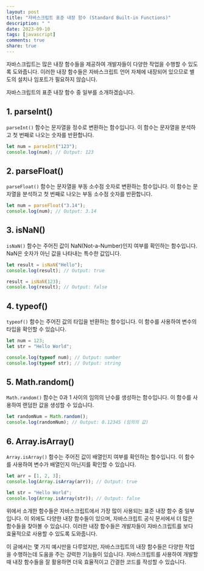```yaml
---
layout: post
title: "자바스크립트 표준 내장 함수 (Standard Built-in Functions)"
description: " "
date: 2023-09-10
tags: [javascript]
comments: true
share: true
---
```


자바스크립트는 많은 내장 함수들을 제공하여 개발자들이 다양한 작업을 수행할 수 있도록 도와줍니다. 이러한 내장 함수들은 자바스크립트 언어 자체에 내장되어 있으므로 별도의 설치나 임포트가 필요하지 않습니다.

자바스크립트의 표준 내장 함수 중 일부를 소개하겠습니다.

## 1. parseInt()

`parseInt()` 함수는 문자열을 정수로 변환하는 함수입니다. 이 함수는 문자열을 분석하고 첫 번째로 나오는 숫자를 반환합니다.

```javascript
let num = parseInt("123");
console.log(num); // Output: 123
```

## 2. parseFloat()

`parseFloat()` 함수는 문자열을 부동 소수점 숫자로 변환하는 함수입니다. 이 함수는 문자열을 분석하고 첫 번째로 나오는 부동 소수점 숫자를 반환합니다.

```javascript
let num = parseFloat("3.14");
console.log(num); // Output: 3.14
```

## 3. isNaN()

`isNaN()` 함수는 주어진 값이 NaN(Not-a-Number)인지 여부를 확인하는 함수입니다. NaN은 숫자가 아닌 값을 나타내는 특수한 값입니다.

```javascript
let result = isNaN("Hello");
console.log(result); // Output: true

result = isNaN(123);
console.log(result); // Output: false
```

## 4. typeof()

`typeof()` 함수는 주어진 값의 타입을 반환하는 함수입니다. 이 함수를 사용하여 변수의 타입을 확인할 수 있습니다.

```javascript
let num = 123;
let str = "Hello World";

console.log(typeof num); // Output: number
console.log(typeof str); // Output: string
```

## 5. Math.random()

`Math.random()` 함수는 0과 1 사이의 임의의 난수를 생성하는 함수입니다. 이 함수를 사용하여 랜덤한 값을 생성할 수 있습니다.

```javascript
let randomNum = Math.random();
console.log(randomNum); // Output: 0.12345 (임의의 값)
```

## 6. Array.isArray()

`Array.isArray()` 함수는 주어진 값이 배열인지 여부를 확인하는 함수입니다. 이 함수를 사용하여 변수가 배열인지 아닌지를 확인할 수 있습니다.

```javascript
let arr = [1, 2, 3];
console.log(Array.isArray(arr)); // Output: true

let str = "Hello World";
console.log(Array.isArray(str)); // Output: false
```

위에서 소개한 함수들은 자바스크립트에서 가장 많이 사용되는 표준 내장 함수 중 일부입니다. 이 외에도 다양한 내장 함수들이 있으며, 자바스크립트 공식 문서에서 더 많은 함수들을 찾아볼 수 있습니다. 이러한 내장 함수들은 개발자들이 자바스크립트를 보다 효율적으로 사용할 수 있도록 도와줍니다.

이 글에서는 몇 가지 예시만을 다루었지만, 자바스크립트의 내장 함수들은 다양한 작업을 수행하는데 도움을 주는 강력한 기능들이 있습니다. 자바스크립트를 사용하여 개발할 때 내장 함수들을 잘 활용하면 더욱 효율적이고 간결한 코드를 작성할 수 있습니다.